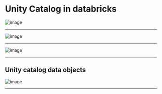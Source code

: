 # Unity Catalog in databricks

![image](https://github.com/user-attachments/assets/50a81fb7-84a1-4430-8b3c-1b785278b0b2)

----------------------------------
![image](https://github.com/user-attachments/assets/643b4dd1-c669-4397-b844-4383a1ce0828)

-----------------------------------
![image](https://github.com/user-attachments/assets/88b2d279-f1de-4bf8-9da2-1635a91346aa)

-----------------------------------

## Unity catalog data objects

![image](https://github.com/user-attachments/assets/14481e55-367d-4b89-a6c8-abb89f1480ff)

----------------------------------




